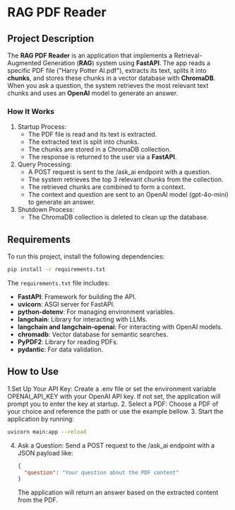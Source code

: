 # RAG PDF Reader

## Project Description
The **RAG PDF Reader** is an application that implements a Retrieval-Augmented Generation (**RAG**) system using **FastAPI**. The app reads a specific PDF file ("Harry Potter AI.pdf"), extracts its text, splits it into **chunks**, and stores these chunks in a vector database with **ChromaDB**. When you ask a question, the system retrieves the most relevant text chunks and uses an **OpenAI** model to generate an answer.

### How It Works
1. Startup Process:
   - The PDF file is read and its text is extracted.
   - The extracted text is split into chunks.
   - The chunks are stored in a ChromaDB collection.
   - The response is returned to the user via a **FastAPI**.
2. Query Processing:
   - A POST request is sent to the /ask_ai endpoint with a question.
   - The system retrieves the top 3 relevant chunks from the collection.
   - The retrieved chunks are combined to form a context.
   - The context and question are sent to an OpenAI model (gpt-4o-mini) to generate an answer.
3. Shutdown Process:
   - The ChromaDB collection is deleted to clean up the database.

## Requirements
To run this project, install the following dependencies:

```bash
pip install -r requirements.txt
```

The `requirements.txt` file includes:
- **FastAPI**: Framework for building the API.
- **uvicorn**: ASGI server for FastAPI.
- **python-dotenv**: For managing environment variables.
- **langchain**: Library for interacting with LLMs.
- **langchain and langchain-openai**: For interacting with OpenAI models.
- **chromadb**: Vector database for semantic searches.
- **PyPDF2**: Library for reading PDFs.
- **pydantic**: For data validation.

## How to Use
1.Set Up Your API Key:
    Create a .env file or set the environment variable OPENAI_API_KEY with your OpenAI API key.
    If not set, the application will prompt you to enter the key at startup.
2. Select a PDF:
   Choose a PDF of your choice and reference the path or use the example bellow.
3. Start the application by running:
   ```bash
   uvicorn main:app --reload
   ```
4. Ask a Question:
   Send a POST request to the /ask_ai endpoint with a JSON payload like:
   ```json
   {
     "question": "Your question about the PDF content"
   }
   ```
   The application will return an answer based on the extracted content from the PDF.
